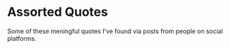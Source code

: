 # Assorted Quotes

Some of these meningful quotes I've found via posts from people on social platforms.
